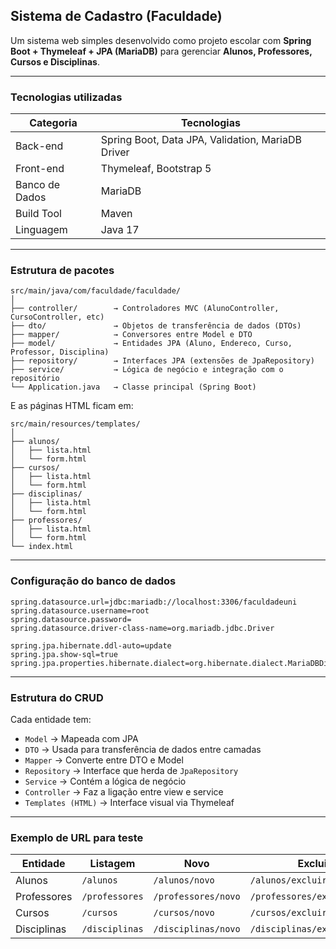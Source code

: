 ## Sistema de Cadastro (Faculdade)

Um sistema web simples desenvolvido como projeto escolar com **Spring Boot + Thymeleaf + JPA (MariaDB)**
para gerenciar **Alunos, Professores, Cursos e Disciplinas**.

---

### Tecnologias utilizadas

| Categoria      | Tecnologias                                           |
| -------------- | ----------------------------------------------------- |
| Back-end       | Spring Boot, Data JPA, Validation, MariaDB Driver     |
| Front-end      | Thymeleaf,  Bootstrap 5                               |
| Banco de Dados | MariaDB                                               |
| Build Tool     | Maven                                                 |
| Linguagem      | Java 17                                               |

---

### Estrutura de pacotes

```
src/main/java/com/faculdade/faculdade/
│
├── controller/        → Controladores MVC (AlunoController, CursoController, etc)
├── dto/               → Objetos de transferência de dados (DTOs)
├── mapper/            → Conversores entre Model e DTO
├── model/             → Entidades JPA (Aluno, Endereco, Curso, Professor, Disciplina)
├── repository/        → Interfaces JPA (extensões de JpaRepository)
├── service/           → Lógica de negócio e integração com o repositório
└── Application.java   → Classe principal (Spring Boot)
```

E as páginas HTML ficam em:

```
src/main/resources/templates/
│
├── alunos/
│   ├── lista.html
│   └── form.html
├── cursos/
│   ├── lista.html
│   └── form.html
├── disciplinas/
│   ├── lista.html
│   └── form.html
├── professores/
│   ├── lista.html
│   └── form.html
└── index.html
```

---

### Configuração do banco de dados

```properties
spring.datasource.url=jdbc:mariadb://localhost:3306/faculdadeuni
spring.datasource.username=root
spring.datasource.password=
spring.datasource.driver-class-name=org.mariadb.jdbc.Driver

spring.jpa.hibernate.ddl-auto=update
spring.jpa.show-sql=true
spring.jpa.properties.hibernate.dialect=org.hibernate.dialect.MariaDBDialect
```
---

### Estrutura do CRUD

Cada entidade tem:

* `Model` → Mapeada com JPA
* `DTO` → Usada para transferência de dados entre camadas
* `Mapper` → Converte entre DTO e Model
* `Repository` → Interface que herda de `JpaRepository`
* `Service` → Contém a lógica de negócio
* `Controller` → Faz a ligação entre view e service
* `Templates (HTML)` → Interface visual via Thymeleaf

---

### Exemplo de URL para teste

| Entidade    | Listagem       | Novo                | Excluir                     |
| ----------- | -------------- | ------------------- | --------------------------- |
| Alunos      | `/alunos`      | `/alunos/novo`      | `/alunos/excluir/{id}`      |
| Professores | `/professores` | `/professores/novo` | `/professores/excluir/{id}` |
| Cursos      | `/cursos`      | `/cursos/novo`      | `/cursos/excluir/{id}`      |
| Disciplinas | `/disciplinas` | `/disciplinas/novo` | `/disciplinas/excluir/{id}` |


